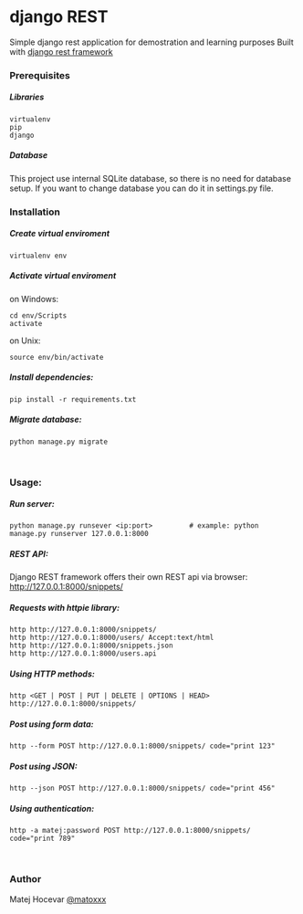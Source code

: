 # django REST
Simple django rest application for demostration and learning purposes
Built with [django rest framework](http://www.django-rest-framework.org/)
<br>

### Prerequisites

##### Libraries
	virtualenv
	pip
	django

##### Database
This project use internal SQLite database, so there is no need for database setup. If you want to change database you can do it in settings.py file.
<br>

### Installation

##### Create virtual enviroment
	virtualenv env  

##### Activate virtual enviroment
on Windows:

	cd env/Scripts
	activate

on Unix:

	source env/bin/activate

##### Install dependencies:
	pip install -r requirements.txt

##### Migrate database:
	python manage.py migrate
<br>

### Usage:

##### Run server:
	python manage.py runsever <ip:port>			# example: python manage.py runserver 127.0.0.1:8000

##### REST API:
Django REST framework offers their own REST api via browser:
	http://127.0.0.1:8000/snippets/
	

##### Requests with httpie library:
	http http://127.0.0.1:8000/snippets/
	http http://127.0.0.1:8000/users/ Accept:text/html
	http http://127.0.0.1:8000/snippets.json
	http http://127.0.0.1:8000/users.api

##### Using HTTP methods:
	http <GET | POST | PUT | DELETE | OPTIONS | HEAD> http://127.0.0.1:8000/snippets/

##### Post using form data:
	http --form POST http://127.0.0.1:8000/snippets/ code="print 123"

##### Post using JSON:
	http --json POST http://127.0.0.1:8000/snippets/ code="print 456"

##### Using authentication:
	http -a matej:password POST http://127.0.0.1:8000/snippets/ code="print 789"
<br>

### Author
Matej Hocevar [@matoxxx](https://github.com/matoxxx)

